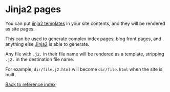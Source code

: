 # Jinja2 pages

You can put [jinja2 templates](templates.md) in your site contents, and they
will be rendered as site pages.

This can be used to generate complex index pages, blog front pages, and
anything else [Jinja2](http://jinja.pocoo.org/) is able to generate.

Any file with `.j2.` in their file name will be rendered as a template,
stripping `.j2.` in the destination file name.

For example, `dir/file.j2.html` will become `dir/file.html` when the site is
built.

[Back to reference index](reference.md)
